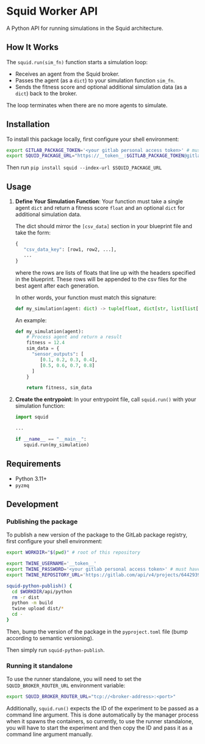 # Squid Worker API

A Python API for running simulations in the Squid architecture.

## How It Works

The `squid.run(sim_fn)` function starts a simulation loop:
- Receives an agent from the Squid broker.
- Passes the agent (as a `dict`) to your simulation function `sim_fn`.
- Sends the fitness score and optional additional simulation data (as a `dict`) back to the broker.

The loop terminates when there are no more agents to simulate.

## Installation

To install this package locally, first configure your shell environment:

```sh
export GITLAB_PACKAGE_TOKEN='<your gitlab personal access token>' # must have 'api' scope
export SQUID_PACKAGE_URL="https://__token__:$GITLAB_PACKAGE_TOKEN@gitlab.com/api/v4/projects/64429395/packages/pypi/simple"
```

Then run `pip install squid --index-url $SQUID_PACKAGE_URL`

## Usage

1. **Define Your Simulation Function**: 
   Your function must take a single agent `dict` and return a fitness score `float` and an optional `dict` for additional simulation data. 

   The dict should mirror the `[csv_data]` section in your blueprint file and take the form:
   ```py
   {
      "csv_data_key": [row1, row2, ...],
      ...
   }
   ```
   where the rows are lists of floats that line up with the headers specified in the blueprint.
   These rows will be appended to the csv files for the best agent after each generation.

   In other words, your function must match this signature:

   ```py
   def my_simulation(agent: dict) -> tuple[float, dict[str, list[list[float]]] | None]
   ```

   An example:

   ```py
   def my_simulation(agent):
       # Process agent and return a result
       fitness = 12.4
       sim_data = {
         "sensor_outputs": [
            [0.1, 0.2, 0.3, 0.4], 
            [0.5, 0.6, 0.7, 0.8]
         ]
       }

       return fitness, sim_data
   ```

2. **Create the entrypoint**: 
   In your entrypoint file, call `squid.run()` with your simulation function:

   ```py
   import squid

   ...

   if __name__ == "__main__":
      squid.run(my_simulation)
   ```

## Requirements

- Python 3.11+
- `pyzmq`

## Development

### Publishing the package

To publish a new version of the package to the GitLab package registry, first configure your shell environment:

```sh
export WORKDIR="$(pwd)" # root of this repository

export TWINE_USERNAME='__token__'
export TWINE_PASSWORD='<your gitlab personal access token>' # must have 'api' scope
export TWINE_REPOSITORY_URL='https://gitlab.com/api/v4/projects/64429395/packages/pypi'

squid-python-publish() {
  cd $WORKDIR/api/python
  rm -r dist
  python -m build
  twine upload dist/*
  cd -
}
```

Then, bump the version of the package in the `pyproject.toml` file (bump according to semantic versioning).

Then simply run `squid-python-publish`.

### Running it standalone

To use the runner standalone, you will need to set the `SQUID_BROKER_ROUTER_URL` environment variable:
```bash
export SQUID_BROKER_ROUTER_URL="tcp://<broker-address>:<port>"
```

Additionally, `squid.run()` expects the ID of the experiment to be passed as a command line argument. This is done automatically by the manager process when it spawns the containers, so currently, to use the runner standalone, you will have to start the experiment and then copy the ID and pass it as a command line argument manually.
